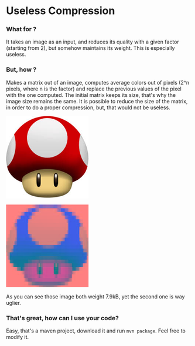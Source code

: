 # Useless Compression

### What for ?

It takes an image as an input, and reduces its quality with a given factor (starting from 2), but somehow maintains its weight.
This is especially useless.

### But, how ?

Makes a matrix out of an image, computes average colors out of pixels (2^n pixels, where n is the factor) and replace the previous values of the pixel with the one computed. The initial matrix keeps its size, that's why the image size remains the same.
It is possible to reduce the size of the matrix, in order to do a proper compression, but, that would not be useless.

![Before](src/test/resources/download.jpeg?raw=true "Before")

![After](src/test/resources/output.jpg?raw=true "After")

As you can see those image both weight 7.9kB, yet the second one is way uglier.

### That's great, how can I use your code?

Easy, that's a maven project, download it and run `mvn package`. Feel free to modify it.

